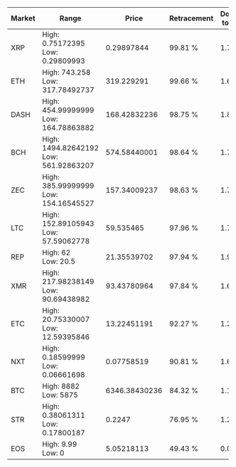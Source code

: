 | Market | Range | Price| Retracement | Doubles to 50% |
| --- | --- | --- | --- | --- |
| XRP | High: 0.75172395<br />Low: 0.29809993 | 0.29897844 | 99.81 % | 1.76 |
| ETH | High: 743.258<br />Low: 317.78492737 | 319.229291 | 99.66 % | 1.66 |
| DASH | High: 454.99999999<br />Low: 164.78863882 | 168.42832236 | 98.75 % | 1.84 |
| BCH | High: 1494.82642192<br />Low: 561.92863207 | 574.58440001 | 98.64 % | 1.79 |
| ZEC | High: 385.99999999<br />Low: 154.16545527 | 157.34009237 | 98.63 % | 1.72 |
| LTC | High: 152.89105943<br />Low: 57.59062778 | 59.535465 | 97.96 % | 1.77 |
| REP | High: 62<br />Low: 20.5 | 21.35539702 | 97.94 % | 1.93 |
| XMR | High: 217.98238149<br />Low: 90.69438982 | 93.43780964 | 97.84 % | 1.65 |
| ETC | High: 20.75330007<br />Low: 12.59395846 | 13.22451191 | 92.27 % | 1.26 |
| NXT | High: 0.18599999<br />Low: 0.06661698 | 0.07758519 | 90.81 % | 1.63 |
| BTC | High: 8882<br />Low: 5875 | 6346.38430236 | 84.32 % | 1.16 |
| STR | High: 0.38061311<br />Low: 0.17800187 | 0.2247 | 76.95 % | 1.24 |
| EOS | High: 9.99<br />Low: 0 | 5.05218113 | 49.43 % | 0.00 |
